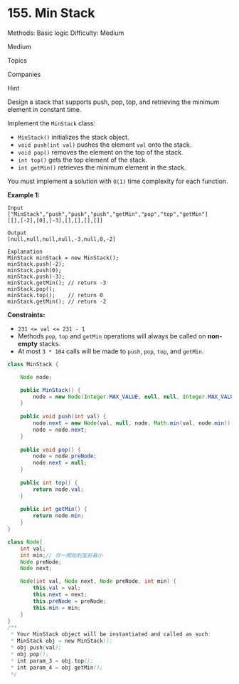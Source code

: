 # 155. Min Stack

Methods: Basic logic
Difficulty: Medium

Medium

Topics

Companies

Hint

Design a stack that supports push, pop, top, and retrieving the minimum element in constant time.

Implement the `MinStack` class:

- `MinStack()` initializes the stack object.
- `void push(int val)` pushes the element `val` onto the stack.
- `void pop()` removes the element on the top of the stack.
- `int top()` gets the top element of the stack.
- `int getMin()` retrieves the minimum element in the stack.

You must implement a solution with `O(1)` time complexity for each function.

**Example 1:**

```
Input
["MinStack","push","push","push","getMin","pop","top","getMin"]
[[],[-2],[0],[-3],[],[],[],[]]

Output
[null,null,null,null,-3,null,0,-2]

Explanation
MinStack minStack = new MinStack();
minStack.push(-2);
minStack.push(0);
minStack.push(-3);
minStack.getMin(); // return -3
minStack.pop();
minStack.top();    // return 0
minStack.getMin(); // return -2

```

**Constraints:**

- `231 <= val <= 231 - 1`
- Methods `pop`, `top` and `getMin` operations will always be called on **non-empty** stacks.
- At most `3 * 104` calls will be made to `push`, `pop`, `top`, and `getMin`.

```java
class MinStack {

    Node node;

    public MinStack() {
        node = new Node(Integer.MAX_VALUE, null, null, Integer.MAX_VALUE);
    }
    
    public void push(int val) {
        node.next = new Node(val, null, node, Math.min(val, node.min));
        node = node.next;
    }
    
    public void pop() {
        node = node.preNode;
        node.next = null;
    }
    
    public int top() {
        return node.val;
    }
    
    public int getMin() {
        return node.min;
    }
}

class Node{
    int val;
    int min;// 存一開始到當前最小
    Node preNode;
    Node next;

    Node(int val, Node next, Node preNode, int min) {
        this.val = val;
        this.next = next;
        this.preNode = preNode;
        this.min = min;
    }
}
/**
 * Your MinStack object will be instantiated and called as such:
 * MinStack obj = new MinStack();
 * obj.push(val);
 * obj.pop();
 * int param_3 = obj.top();
 * int param_4 = obj.getMin();
 */
```